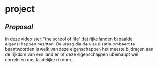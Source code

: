 # **project**

## *Proposal*
In deze [video](https://www.youtube.com/watch?v=Y9zThcMJzQU) stelt "the school of life" dat rijke landen bepaalde eigenschappen bezitten.
De vraag die de visualisatie probeert te beantwoorden is welk van deze eigenschappen het meeste bijdragen aan de rijkdom van een land en of deze eigenschappen uberhaupt wel correleren met landelijke rijkdom. 
